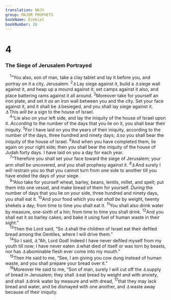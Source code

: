 ```yaml
---
translation: NKJV
group: MAJOR PROPHETS
bookName: Ezekiel 
bookNumber: 26
---
```


<div class="title"><h1>4</h1><h3>The Siege of Jerusalem Portrayed</h3></div>
<span class="verse exe_4_1"> <sup>1</sup>“You also, son of man, take a clay tablet and lay it before you, and portray on it a city, Jerusalem. </span>
<span class="verse exe_4_2"><sup>2</sup><a data-toggle="tooltip" data-placement="bottom" title="Jer. 6:6; Ezek. 21:22">⚓</a>Lay siege against it, build a <a data-toggle="tooltip" data-placement="bottom" title="2 Kin. 25:1">⚓</a>siege wall against it, and heap up a mound against it; set camps against it also, and place battering rams against it all around. </span>
<span class="verse exe_4_3"><sup>3</sup>Moreover take for yourself an iron plate, and set it <i>as</i> an iron wall between you and the city. Set your face against it, and it shall be <a data-toggle="tooltip" data-placement="bottom" title="Jer. 39:1, 2; Ezek. 5:2">⚓</a>besieged, and you shall lay siege against it. <a data-toggle="tooltip" data-placement="bottom" title="Ezek. 12:6, 11; 24:24, 27">⚓</a>This <i>will</i> <i>be</i> a sign to the house of Israel.<br/></span>
<span class="verse exe_4_4"> <sup>4</sup>“Lie also on your left side, and lay the iniquity of the house of Israel upon it. <i>According</i> to the number of the days that you lie on it, you shall bear their iniquity. </span>
<span class="verse exe_4_5"><sup>5</sup>For I have laid on you the years of their iniquity, according to the number of the days, three hundred and ninety days; <a data-toggle="tooltip" data-placement="bottom" title="Num. 14:34">⚓</a>so you shall bear the iniquity of the house of Israel. </span>
<span class="verse exe_4_6"><sup>6</sup>And when you have completed them, lie again on your right side; then you shall bear the iniquity of the house of Judah forty days. I have laid on you a day for each year.<br/></span>
<span class="verse exe_4_7"> <sup>7</sup>“Therefore you shall set your face toward the siege of Jerusalem; your arm <i>shall</i> <i>be</i> uncovered, and you shall prophesy against it. </span>
<span class="verse exe_4_8"><sup>8</sup><a data-toggle="tooltip" data-placement="bottom" title="Ezek. 3:25">⚓</a>And surely I will restrain you so that you cannot turn from one side to another till you have ended the days of your siege.<br/></span>
<span class="verse exe_4_9"> <sup>9</sup>“Also take for yourself wheat, barley, beans, lentils, millet, and spelt; put them into one vessel, and make bread of them for yourself. <i>During</i> the number of days that you lie on your side, three hundred and ninety days, you shall eat it. </span>
<span class="verse exe_4_10"><sup>10</sup>And your food which you eat <i>shall</i> <i>be</i> by weight, twenty shekels a day; from time to time you shall eat it. </span>
<span class="verse exe_4_11"><sup>11</sup>You shall also drink water by measure, one-sixth of a hin; from time to time you shall drink. </span>
<span class="verse exe_4_12"><sup>12</sup>And you shall eat it <i>as</i> barley cakes; and bake it using fuel of human waste in their sight.”<br/></span>
<span class="verse exe_4_13"> <sup>13</sup>Then the Lord said, “So <a data-toggle="tooltip" data-placement="bottom" title="Dan. 1:8; Hos. 9:3">⚓</a>shall the children of Israel eat their defiled bread among the Gentiles, where I will drive them.”<br/></span>
<span class="verse exe_4_14"> <sup>14</sup>So I said, <a data-toggle="tooltip" data-placement="bottom" title="Acts 10:14">⚓</a>“Ah, Lord God! Indeed I have never defiled myself from my youth till now; I have never eaten <a data-toggle="tooltip" data-placement="bottom" title="Ex. 22:31; Lev. 17:15; 22:8; Ezek. 44:31">⚓</a>what died of itself or was torn by beasts, nor has <a data-toggle="tooltip" data-placement="bottom" title="Deut. 14:3; Is. 65:4; 66:17">⚓</a>abominable flesh ever come into my mouth.”<br/></span>
<span class="verse exe_4_15"> <sup>15</sup>Then He said to me, “See, I am giving you cow dung instead of human waste, and you shall prepare your bread over it.”<br/></span>
<span class="verse exe_4_16"> <sup>16</sup>Moreover He said to me, “Son of man, surely I will cut off the <a data-toggle="tooltip" data-placement="bottom" title="Lev. 26:26; Ps. 105:16; Is. 3:1; Ezek. 5:16; 14:13">⚓</a>supply of bread in Jerusalem; they shall <a data-toggle="tooltip" data-placement="bottom" title="Ezek. 4:10, 11; 12:19">⚓</a>eat bread by weight and with anxiety, and shall <a data-toggle="tooltip" data-placement="bottom" title="Ezek. 4:11">⚓</a>drink water by measure and with dread, </span>
<span class="verse exe_4_17"><sup>17</sup>that they may lack bread and water, and be dismayed with one another, and <a data-toggle="tooltip" data-placement="bottom" title="Lev. 26:39; Ezek. 24:23">⚓</a>waste away because of their iniquity.<br/></span>
